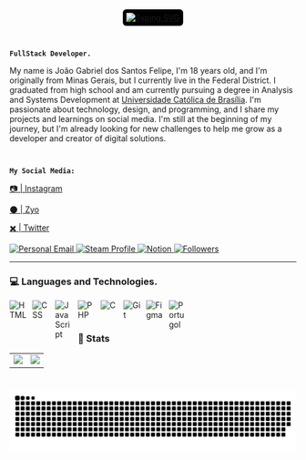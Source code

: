 <div align="center">
  <a href="https://git.io/typing-svg">
    <img 
      src="https://readme-typing-svg.demolab.com?font=Fira+Code&weight=500&size=22&pause=1000&color=FFFFFF&center=true&vCenter=true&random=false&width=524&lines=%F0%9F%A6%87+Hey%2C+I'm+Gabes+!" 
      alt="Typing SVG"
      style="background-color: #000000; border-radius: 6px; padding: 6px;"
    >
  </a>
</div>

#

**`FullStack Developer.`**

My name is João Gabriel dos Santos Felipe, I'm 18 years old, and I'm originally from Minas Gerais, but I currently live in the Federal District. I graduated from high school and am currently pursuing a degree in Analysis and Systems Development at [Universidade Católica de Brasília](https://ucb.catolica.edu.br/cursos-presenciais?utm_source=google&utm_medium=cpc&utm_campaign=matead-2025-01&utm_content=PMAX-2025-01pmax-2025-01&utm_term=&utm_campaign=&utm_source=adwords&utm_medium=ppc&hsa_acc=9711875664&hsa_cam=21983571512&hsa_grp=&hsa_ad=&hsa_src=x&hsa_tgt=&hsa_kw=&hsa_mt=&hsa_net=adwords&hsa_ver=3&gad_source=1&gclid=Cj0KCQjwh_i_BhCzARIsANimeoH6_eI2IC5PrKjLhLd3XU6GQIJxVwXl2ulLtocuGBlEOLrMfcjrgGYaAkl-EALw_wcB). I'm passionate about technology, design, and programming, and I share my projects and learnings on social media. I'm still at the beginning of my journey, but I'm already looking for new challenges to help me grow as a developer and creator of digital solutions.

#

**`My Social Media:`**

[📷 | Instagram](https://www.instagram.com/heyy.gabes)

[🌑 | Zyo](zyo.se/suko)

[✖️ | Twitter](https://x.com/gabiys7)

<p align="left">
    <a href="mailto:gabes.santtoss@gmail.com">
        <img 
            alt="Personal Email" 
            title="Contact me by email" 
            src="https://custom-icon-badges.demolab.com/badge/My%20Contact-000000?style=for-the-badge&logo=mail&logoColor=white&labelColor=2e2e2e"
        />
    </a>
    <a href="https://steamcommunity.com/id/sukw/">
        <img 
            alt="Steam Profile" 
            title="My Steam profile" 
            src="https://custom-icon-badges.demolab.com/badge/Steam-sukw-000000?style=for-the-badge&logo=steam&logoColor=white&labelColor=2e2e2e"
        />
    </a>
    <a href="https://saber-train-6ef.notion.site/M-Y-R-E-F-U-G-E-1d296f998f5380a483baec7e439aec43?pvs=4">
        <img 
            alt="Notion" 
            title="My Notion workspace" 
            src="https://custom-icon-badges.demolab.com/badge/Notion-My%20Space-000000?style=for-the-badge&logo=notion&logoColor=white&labelColor=2e2e2e"
        />
    </a>
    <a href="https://github.com/codebygabes?tab=followers">
        <img 
            alt="Followers" 
            title="Follow me on GitHub" 
            src="https://custom-icon-badges.demolab.com/github/followers/codebygabes?color=ffffff&labelColor=2e2e2e&style=for-the-badge&logo=github&label=Followers&logoColor=white"
        />
    </a>
</p>

---

### 💻 Languages and Technologies.

<img 
    align="left" 
    alt="HTML"
    title="HTML" 
    width="30px" 
    style="padding-right: 10px;" 
    src="https://cdn.jsdelivr.net/gh/devicons/devicon@latest/icons/html5/html5-original.svg" 
/>
<img 
    align="left" 
    alt="CSS" 
    title="CSS"
    width="30px" 
    style="padding-right: 10px;" 
    src="https://cdn.jsdelivr.net/gh/devicons/devicon@latest/icons/css3/css3-original.svg" 
/>
<img 
    align="left" 
    alt="JavaScript" 
    title="JavaScript"
    width="30px" 
    style="padding-right: 10px;" 
    src="https://cdn.jsdelivr.net/gh/devicons/devicon@latest/icons/javascript/javascript-original.svg"  
/>
<img 
    align="left" 
    alt="PHP" 
    title="PHP"
    width="30px" 
    style="padding-right: 10px;" 
    src="https://cdn.jsdelivr.net/gh/devicons/devicon@latest/icons/php/php-original.svg" 
/>
<img 
    align="left" 
    alt="C" 
    title="C"
    width="30px" 
    style="padding-right: 10px;" 
    src="https://cdn.jsdelivr.net/gh/devicons/devicon@latest/icons/c/c-original.svg" 
/>
<img 
    align="left" 
    alt="Git" 
    title="Git"
    width="30px" 
    style="padding-right: 10px;" 
    src="https://cdn.jsdelivr.net/gh/devicons/devicon@latest/icons/git/git-original.svg" 
/>
<img 
    align="left" 
    alt="Figma" 
    title="Figma"
    width="30px" 
    style="padding-right: 10px;" 
    src="https://cdn.jsdelivr.net/gh/devicons/devicon@latest/icons/figma/figma-original.svg" 
/>
<img 
    align="left" 
    alt="Portugol"
    title="Portugol"
    width="30px" 
    style="padding-right: 10px;" 
    src="https://cdn.jsdelivr.net/gh/devicons/devicon@latest/icons/bash/bash-original.svg" 
/> 

<br/>
<br/>

### 🖤 Stats

<table>
  <tr>
    <td>
      <img 
        src="https://github-readme-stats.vercel.app/api?username=codebygabes&show_icons=true&theme=dark&title_color=696969&text_color=FFFFFF&icon_color=696969&bg_color=000000&include_all_commits=true" 
        height="200"
      />
    </td>
    <td>
      <img 
        src="https://github-readme-stats.vercel.app/api/top-langs/?username=codebygabes&layout=compact&theme=dark&title_color=696969&text_color=FFFFFF&icon_color=696969&bg_color=000000"
        height="200"
      />
    </td>
  </tr>
</table>

#

<picture align="center">
  <source media="(prefers-color-scheme: dark)" srcset="https://raw.githubusercontent.com/mari4souza/mari4souza/output/github-contribution-grid-snake-dark.svg">
  <source media="(prefers-color-scheme: light)" srcset="https://raw.githubusercontent.com/mari4souza/mari4souza/output/github-contribution-grid-snake-dark.svg">
  <img align="center" alt="github contribution grid snake animation" src="https://raw.githubusercontent.com/mari4souza/mari4souza/output/github-contribution-grid-snake.svg">
</picture>
